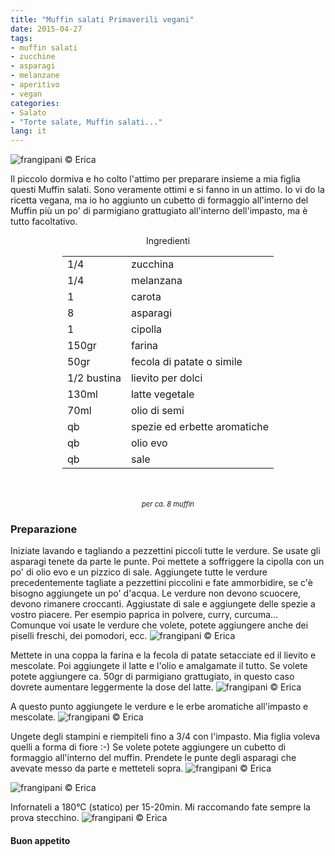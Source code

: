```yaml
---
title: "Muffin salati Primaverili vegani"
date: 2015-04-27
tags:
- muffin salati
- zucchine
- asparagi
- melanzane
- aperitivo
- vegan
categories:
- Salato
- "Torte salate, Muffin salati..."
lang: it
---
```

![](header.jpg "frangipani © Erica")

Il piccolo dormiva e ho colto l'attimo per preparare insieme a mia figlia questi Muffin salati. Sono veramente ottimi e si fanno in un attimo. Io vi do la ricetta vegana, ma io ho aggiunto un cubetto di formaggio all'interno del Muffin più un po' di parmigiano grattugiato all'interno dell'impasto, ma è tutto facoltativo.


<div id="wrapper" style="text-align: center">
  <div id="yourdiv" style="display: inline-block;">
    <div class="ingredients">
      <div class="ingredients-title">Ingredienti</div>
      <table>
        <tbody>
          <tr>
            <td>1/4</td>
            <td>zucchina</td>
          </tr>
          <tr>
            <td>1/4</td>
            <td>melanzana</td>
          </tr>
          <tr>
            <td>1</td>
            <td>carota</td>
          </tr>
          <tr>
            <td>8</td>
            <td>asparagi</td>
          </tr>
          <tr>
            <td>1</td>
            <td>cipolla</td>
          </tr>
          <tr>
            <td>150gr</td>
            <td>farina</td>
          </tr>
          <tr>
            <td>50gr</td>
            <td>fecola di patate o simile</td>
          </tr>
          <tr>
            <td>1/2 bustina</td>
            <td>lievito per dolci</td>
          </tr>
          <tr>
            <td>130ml</td>
            <td>latte vegetale</td>
          </tr>
          <tr>
            <td>70ml</td>
            <td>olio di semi</td>
          </tr>
          <tr>
            <td>qb</td>
            <td>spezie ed erbette aromatiche</td>
          </tr>
          <tr>
            <td>qb</td>
            <td>olio evo</td>
          </tr>
          <tr>
            <td>qb</td>
            <td>sale</td>
          </tr>
        </tbody>
      </table>
      <br></br>
      <i class="pull-right" style="font-size: 80%;">per ca. 8 muffin</i>
    </div>
  </div>
</div>

<h3>
  <font color="grey">
    <i class="fa fa-cogs"></i>
  </font> Preparazione
</h3>

Iniziate lavando e tagliando a pezzettini piccoli tutte le verdure. Se usate gli asparagi tenete da parte le punte. Poi mettete a soffriggere la cipolla con un po' di olio evo e un pizzico di sale. Aggiungete tutte le verdure precedentemente tagliate a pezzettini piccolini e fate ammorbidire, se c'è bisogno aggiungete un po' d'acqua. Le verdure non devono scuocere, devono rimanere croccanti. Aggiustate di sale e aggiungete delle spezie a vostro piacere. Per esempio paprica in polvere, curry, curcuma... Comunque voi usate le verdure che volete, potete aggiungere anche dei piselli freschi, dei pomodori, ecc.
![](verdura.jpg "frangipani © Erica")

Mettete in una coppa la farina e la fecola di patate setacciate ed il lievito e mescolate. Poi aggiungete il latte e l'olio e amalgamate il tutto. Se volete potete aggiungere ca. 50gr di parmigiano grattugiato, in questo caso dovrete aumentare leggermente la dose del latte.
![](impasto1.jpg "frangipani © Erica")

A questo punto aggiungete le verdure e le erbe aromatiche all'impasto e mescolate.
![](impasto2.jpg "frangipani © Erica")

Ungete degli stampini e riempiteli fino a 3/4 con l'impasto. Mia figlia voleva quelli a forma di fiore :-) Se volete potete aggiungere un cubetto di formaggio all'interno del muffin. Prendete le punte degli asparagi che avevate messo da parte e metteteli sopra.
![](formaggio.jpg "frangipani © Erica")

![](teglia.jpg "frangipani © Erica")

Infornateli a 180°C (statico) per 15-20min. Mi raccomando fate sempre la prova stecchino.
![](risultato.jpg "frangipani © Erica")

<h4>Buon appetito
  <font color="red">
    <i class="fa fa-smile-o"></i>
  </font>
</h4>
